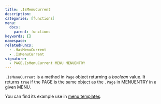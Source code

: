 ```yaml
---
title: .IsMenuCurrent
description:
categories: [functions]
menu:
  docs:
    parent: functions
keywords: []
namespace:
relatedFuncs:
  - .HasMenuCurrent
  - .IsMenuCurrent
signature:
  - PAGE.IsMenuCurrent MENU MENUENTRY
---
```


`.IsMenuCurrent` is a method in `Page` object returning a _boolean_ value. It
returns `true` if the PAGE is the same object as the `.Page` in MENUENTRY in a
given MENU.

You can find its example use in [menu templates](/templates/menu-templates/).
